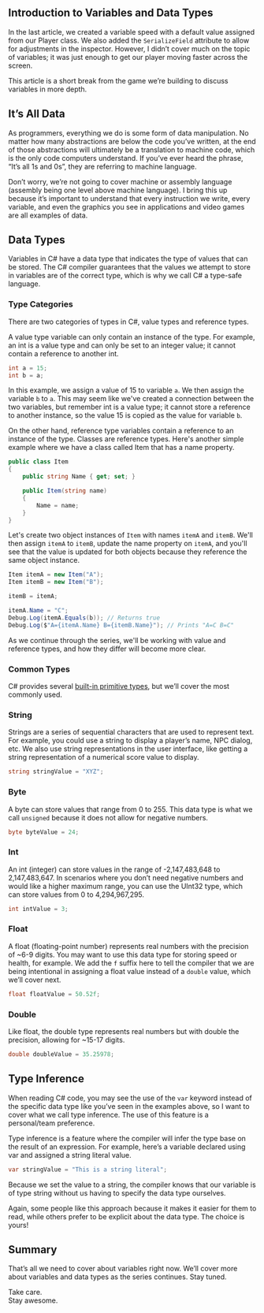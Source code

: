 ## Introduction to Variables and Data Types

In the last article, we created a variable speed with a default value assigned from our Player class. We also added the `SerializeField` attribute to allow for adjustments in the inspector. However, I didn’t cover much on the topic of variables; it was just enough to get our player moving faster across the screen.

This article is a short break from the game we’re building to discuss variables in more depth.

## It’s All Data

As programmers, everything we do is some form of data manipulation. No matter how many abstractions are below the code you’ve written, at the end of those abstractions will ultimately be a translation to machine code, which is the only code computers understand. If you’ve ever heard the phrase, “It’s all 1s and 0s”, they are referring to machine language.

Don’t worry, we’re not going to cover machine or assembly language (assembly being one level above machine language). I bring this up because it’s important to understand that every instruction we write, every variable, and even the graphics you see in applications and video games are all examples of data.

## Data Types

Variables in C# have a data type that indicates the type of values that can be stored. The C# compiler guarantees that the values we attempt to store in variables are of the correct type, which is why we call C# a type-safe language.

### Type Categories
There are two categories of types in C#, value types and reference types.

A value type variable can only contain an instance of the type. For example, an int is a value type and can only be set to an integer value; it cannot contain a reference to another int.
```csharp
int a = 15;
int b = a;
```
In this example, we assign a value of 15 to variable `a`. We then assign the variable `b` to `a`. This may seem like we've created a connection between the two variables, but remember int is a value type; it cannot store a reference to another instance, so the value 15 is copied as the value for variable `b`.

On the other hand, reference type variables contain a reference to an instance of the type. Classes are reference types. Here's another simple example where we have a class called Item that has a name property.

```csharp
public class Item
{
    public string Name { get; set; }

    public Item(string name)
    {
        Name = name;
    }
}
```

Let's create two object instances of `Item` with names `itemA` and `itemB`. We'll then assign `itemA` to `itemB`, update the name property on `itemA`, and you'll see that the value is updated for both objects because they reference the same object instance.

```csharp
Item itemA = new Item("A");
Item itemB = new Item("B");

itemB = itemA;

itemA.Name = "C";
Debug.Log(itemA.Equals(b)); // Returns true
Debug.Log($"A={itemA.Name} B={itemB.Name}"); // Prints "A=C B=C"
```

As we continue through the series, we'll be working with value and reference types, and how they differ will become more clear. 

### Common Types
C# provides several [built-in primitive types](https://docs.microsoft.com/en-us/dotnet/csharp/language-reference/builtin-types/built-in-types), but we’ll cover the most commonly used.

### String

Strings are a series of sequential characters that are used to represent text. For example, you could use a string to display a player’s name, NPC dialog, etc. We also use string representations in the user interface, like getting a string representation of a numerical score value to display.

```csharp
string stringValue = "XYZ";
```

### Byte

A byte can store values that range from 0 to 255. This data type is what we call `unsigned` because it does not allow for negative numbers.

```csharp
byte byteValue = 24;
```

### Int

An int (integer) can store values in the range of -2,147,483,648 to 2,147,483,647. In scenarios where you don’t need negative numbers and would like a higher maximum range, you can use the UInt32 type, which can store values from 0 to 4,294,967,295.

```csharp
int intValue = 3;
```

### Float

A float (floating-point number) represents real numbers with the precision of ~6-9 digits. You may want to use this data type for storing speed or health, for example. We add the `f` suffix here to tell the compiler that we are being intentional in assigning a float value instead of a `double` value, which we’ll cover next.

```csharp
float floatValue = 50.52f;
```

### Double

Like float, the double type represents real numbers but with double the precision, allowing for ~15-17 digits.

```csharp
double doubleValue = 35.25978;
```

## Type Inference

When reading C# code, you may see the use of the `var` keyword instead of the specific data type like you’ve seen in the examples above, so I want to cover what we call type inference. The use of this feature is a personal/team preference. 

Type inference is a feature where the compiler will infer the type base on the result of an expression. For example, here’s a variable declared using var and assigned a string literal value.

```csharp
var stringValue = "This is a string literal";
```

Because we set the value to a string, the compiler knows that our variable is of type string without us having to specify the data type ourselves. 

Again, some people like this approach because it makes it easier for them to read, while others prefer to be explicit about the data type. The choice is yours!

## Summary

That’s all we need to cover about variables right now. We’ll cover more about variables and data types as the series continues. Stay tuned.

Take care.  
Stay awesome.